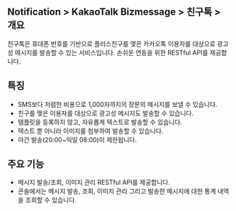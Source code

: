 ## Notification > KakaoTalk Bizmessage > 친구톡 > 개요

친구톡은 휴대폰 번호를 기반으로 플러스친구를 맺은 카카오톡 이용자를 대상으로 광고성 메시지를 발송할 수 있는 서비스입니다.
손쉬운 연동을 위한 RESTful API를 제공합니다.

## 특징
* SMS보다 저렴한 비용으로 1,000자까지의 장문의 메시지를 보낼 수 있습니다.
* 친구를 맺은 이용자를 대상으로 광고성 메시지도 발송할 수 있습니다.
* 템플릿을 등록하지 않고, 자유롭게 텍스트로 발송할 수 있습니다.
* 텍스트 뿐 아니라 이미지를 첨부하여 발송할 수 있습니다.
* 야간 발송(20:00~익일 08:00)이 제한됩니다. 

## 주요 기능
* 메시지 발송/조회, 이미지 관리 RESTful API를 제공합니다.
* 콘솔에서는 메시지 발송, 조회, 이미지 관리 그리고 발송한 메시지에 대한 통계 내역을 조회할 수 있습니다.
